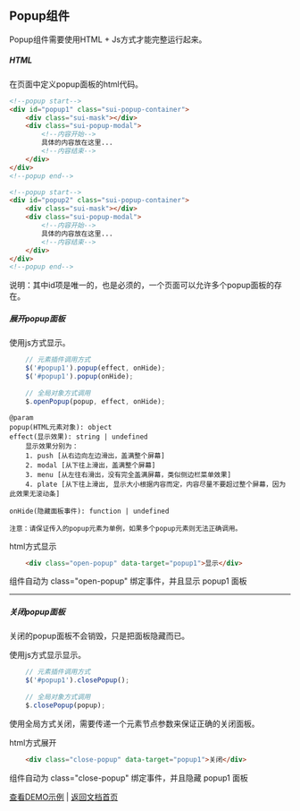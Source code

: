 ## Popup组件
Popup组件需要使用HTML + Js方式才能完整运行起来。

##### HTML
在页面中定义popup面板的html代码。

```html
<!--popup start-->
<div id="popup1" class="sui-popup-container">
	<div class="sui-mask"></div>
	<div class="sui-popup-modal">
		<!--内容开始-->
		具体的内容放在这里...
		<!--内容结束-->
	</div>
</div>
<!--popup end-->

<!--popup start-->
<div id="popup2" class="sui-popup-container">
	<div class="sui-mask"></div>
	<div class="sui-popup-modal">
		<!--内容开始-->
		具体的内容放在这里...
		<!--内容结束-->
	</div>
</div>
<!--popup end-->
```
说明：其中id项是唯一的，也是必须的，一个页面可以允许多个popup面板的存在。

##### 展开popup面板
使用js方式显示。

```javascript
	// 元素插件调用方式
	$('#popup1').popup(effect, onHide);
	$('#popup1').popup(onHide);
	
	// 全局对象方式调用
	$.openPopup(popup, effect, onHide);
```

	@param
	popup(HTML元素对象): object
	effect(显示效果): string | undefined
		显示效果分别为：
		1. push [从右边向左边滑出，盖满整个屏幕]
		2. modal [从下往上滑出，盖满整个屏幕]
		3. menu [从左往右滑出，没有完全盖满屏幕，类似侧边栏菜单效果]
		4. plate [从下往上滑出, 显示大小根据内容而定，内容尽量不要超过整个屏幕，因为此效果无滚动条]
		
	onHide(隐藏面板事件): function | undefined
	
	注意：请保证传入的popup元素为单例，如果多个popup元素则无法正确调用。

	
html方式显示
```html
	<div class="open-popup" data-target="popup1">显示</div>
```
组件自动为 class="open-popup" 绑定事件，并且显示 popup1 面板


----------



##### 关闭popup面板
关闭的popup面板不会销毁，只是把面板隐藏而已。


使用js方式显示显示。
```javascript
	// 元素插件调用方式
	$('#popup1').closePopup();
	
	// 全局对象方式调用
	$.closePopup(popup);
```

使用全局方式关闭，需要传递一个元素节点参数来保证正确的关闭面板。


html方式展开
```html
	<div class="close-popup" data-target="popup1">关闭</div>
```
组件自动为 class="close-popup" 绑定事件，并且隐藏 popup1 面板

[查看DEMO示例](https://dusksoft.github.io/SimpleUI/demo/popup.html) | [返回文档首页](index.md)
